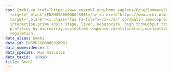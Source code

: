 ```yaml
---
csv: Gmeb1,<a href="https://www.ensembl.org/Homo_sapiens/Gene/Summary?db=core;g=ENSMUSG00000028901"
  target="_blank">ENSMUSG00000028901</a>,<a href="https://www.ncbi.nlm.nih.gov/pubmed/23834426"
  target="_blank"><i class="fas fa-file"></i></a>",chromatin immunoprecipitation assay,direct
  interaction,prime adult stage, liver, Hepatocyte, high throughput transcription
  profiling by microarray,nucleotide sequence identification,nucleotide sequence identification,transcriptional
  regulation,
data_alias: Gmeb1
data_id: ENSMUSG00000028901
data_numevidence: 1
data_species: Mus musculus
data_taxid: '10090'
title: Gmeb1
---
```

